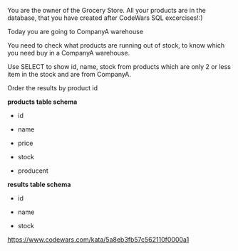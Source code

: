 You are the owner of the Grocery Store. All your products are in the database, that you have created after CodeWars SQL excercises!:)

Today you are going to CompanyA warehouse

You need to check what products are running out of stock, to know which you need buy in a CompanyA warehouse.

Use SELECT to show id, name, stock from products which are only 2 or less item in the stock and are from CompanyA.

Order the results by product id

**products table schema**

- id

- name

- price

- stock

- producent

**results table schema**

- id

- name

- stock

https://www.codewars.com/kata/5a8eb3fb57c562110f0000a1
